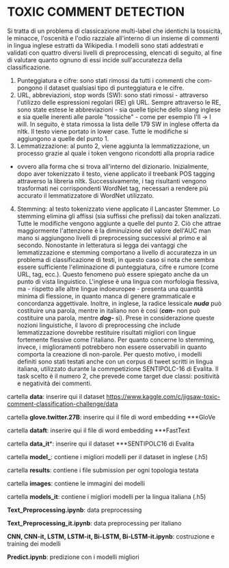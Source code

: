 # TOXIC COMMENT DETECTION

Si tratta di un problema di classicazione multi-label che identichi la tossicità, le minacce, l'oscenità e l'odio
razziale all'interno di un insieme di commenti in lingua inglese estratti da Wikipedia.
I modelli sono stati addestrati e validati con quattro diversi livelli di preprocessing, elencati di seguito, al fine
di valutare quanto ognuno di essi incide sull'accuratezza della classificazione.
1. Punteggiatura e cifre: sono stati rimossi da tutti i commenti che com-
pongono il dataset qualsiasi tipo di punteggiatura e le cifre.
2. URL, abbreviazioni, stop words (SW): sono stati rimossi - attraverso
l'utilizzo delle espressioni regolari (RE) gli URL. Sempre attraverso le
RE, sono state estese le abbreviazioni - sia quelle tipiche dello slang
inglese e sia quelle inerenti alle parole "tossiche" - come per esempio
I'll -> I will. In seguito, è stata rimossa la lista delle 179 SW in inglese
offerta da nltk. Il testo viene portato in lower case. Tutte le modifiche
si aggiungono a quelle del punto 1.
3. Lemmatizzazione: al punto 2, viene aggiunta la lemmatizzazione, un
processo grazie al quale i token vengono ricondotti alla propria radice
- ovvero alla forma che si trova all'interno del dizionario. Inizialmente,
dopo aver tokenizzato il testo, viene applicato il treebank POS tagging
attraverso la libreria nltk. Successivamente, i tag risultanti vengono
trasformati nei corrispondenti WordNet tag, necessari a rendere più
accurato il lemmatizzatore di WordNet utilizzato.
4. Stemming: al testo tokenizzato viene applicato il Lancaster Stemmer.
Lo stemming elimina gli affissi (sia suffissi che prefissi) dai token analizzati. 
Tutte le modifiche vengono aggiunte a quelle del punto 2.
Ciò che attrae maggiormente l'attenzione è la diminuizione
del valore dell'AUC man mano si aggiungono livelli di preprocessing successivi al primo e al secondo. Nonostante in letteratura si legga dei vantaggi
che lemmatizzazione e stemming comportano a livello di accuratezza in un
problema di classificazione di testi, in questo caso si nota che sembra essere sufficiente l'eliminazione di punteggiatura, cifre e rumore (come URL,
tag, ecc.). Questo fenomeno può essere spiegato anche da un punto di vista linguistico. L'inglese è una lingua con morfologia 
flessiva, ma - rispetto
alle altre lingue indoeuropee - presenta una quantità minima di 
flessione, in
quanto manca di genere grammaticale e concordanza aggettivale. Inoltre, in
inglese, la radice lessicale ***nuda*** può costituire una parola, mentre in italiano
non è così (***can-*** non può costituire una parola, mentre ***dog-*** sì).
Prese in considerazione queste nozioni linguistiche, il lavoro di preprocessing
che include lemmatizzazione dovrebbe restituire risultati migliori con lingue
fortemente 
flessive come l'italiano. Per quanto concerne lo stemming, invece, i miglioramenti potrebbero non essere osservabili in quanto comporta
la creazione di non-parole.
Per questo motivo, i modelli definiti sono stati testati anche con un
corpus di tweet scritti in lingua italiana, utilizzato durante la commpetizione
SENTIPOLC-16 di Evalita. Il task scelto è il numero 2, che prevede come
target due classi: positività e negatività dei commenti.

cartella **data**: inserire qui il dataset https://www.kaggle.com/c/jigsaw-toxic-comment-classification-challenge/data

cartella **glove.twitter.27B**: inserire qui il file di word embedding ***GloVe

cartella **dataft**: inserire qui il file di word embedding ***FastText

cartella **data_it***: inserire qui il dataset ***SENTIPOLC16 di Evalita

cartella **model_**: contiene i migliori modelli per il dataset in inglese (.h5)

cartella **results**: contiene i file submission per ogni topologia testata

cartella **images**: contiene le immagini dei modelli 

cartella **models_it**: contiene i migliori modelli per la lingua italiana (.h5)

**Text_Preprocessing.ipynb**: data preprocessing

**Text_Preprocessing_it.ipynb**: data preprocessing per italiano

**CNN, CNN-it, LSTM, LSTM-it, Bi-LSTM, Bi-LSTM-it.ipynb**: costruzione e training dei modelli

**Predict.ipynb**: predizione con i modelli migliori
